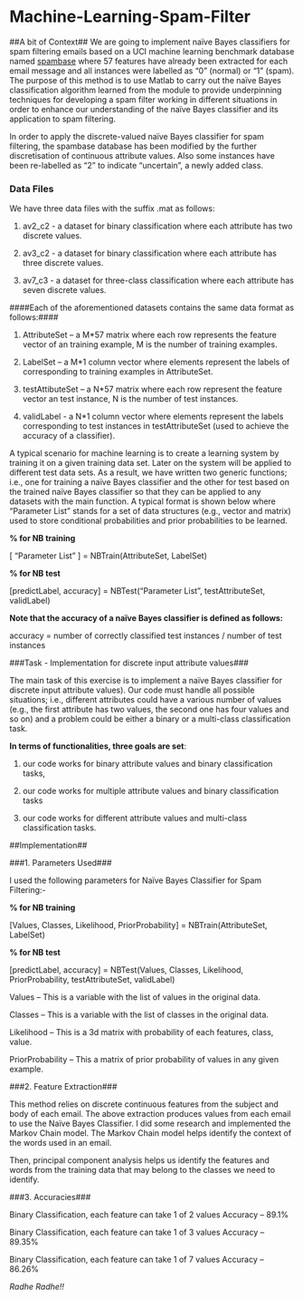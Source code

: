# Machine-Learning-Spam-Filter

##A bit of Context##
We are going to implement naïve Bayes classifiers for spam filtering emails based on a UCI machine learning benchmark database named [spambase](http://archive.ics.uci.edu/ml/datasets/Spambase) where 57 features have already been extracted for each email message and all instances were labelled as “0” (normal) or “1” (spam). The purpose of this method is to use Matlab to carry out the naïve Bayes classification algorithm learned from the module to provide underpinning techniques for developing a spam filter working in different situations in order to enhance our understanding of the naïve Bayes classifier and its application to spam filtering. 

In order to apply the discrete-valued naïve Bayes classifier for spam filtering, the spambase database has been modified by the further discretisation of continuous attribute values. Also some instances have been re-labelled as “2” to indicate “uncertain”, a newly added class.

### Data Files ###

We have three data files with the suffix .mat as follows:

1. av2_c2 - a dataset for binary classification where each attribute has two discrete values.

2. av3_c2 - a dataset for binary classification where each attribute has three discrete values.

3. av7_c3 - a dataset for three-class classification where each attribute has seven discrete values.

####Each of the aforementioned datasets contains the same data format as follows:####

1. AttributeSet – a M*57 matrix where each row represents the feature vector of an training example, M is the number of training examples.

2. LabelSet –  a M*1 column vector where elements represent the labels of corresponding to training examples in AttributeSet.

3. testAttibuteSet – a N*57 matrix where each row represent the feature vector an test instance, N is the number of test instances.

4. validLabel -  a N*1 column vector where elements represent the labels corresponding to test instances in testAttributeSet (used to achieve the accuracy of a classifier).

A typical scenario for machine learning is to create a learning system by training it on a given training data set. Later on the system will be applied to different test data sets. As a result, we have written two generic functions; i.e., one for training a naïve Bayes classifier and the other for test based on the trained naïve Bayes classifier so that they can be applied to any datasets with the main function. A typical format is shown below where “Parameter List” stands for a set of data structures (e.g., vector and matrix) used to store conditional probabilities and prior probabilities to be learned.

__% for NB training__

[ “Parameter List” ] = NBTrain(AttributeSet, LabelSet) 

__% for NB test__

[predictLabel, accuracy] = NBTest(“Parameter List”, testAttributeSet, validLabel)

__Note that the accuracy of a naïve Bayes classifier is defined as follows:__

accuracy = number of correctly classified test instances / number of test instances

###Task - Implementation for discrete input attribute values###

The main task of this exercise is to implement a naïve Bayes classifier for discrete input attribute values). Our code must handle all possible situations; i.e., different attributes could have a various number of values (e.g., the first attribute has two values, the second one has four values and so on) and a problem could be either a binary or a multi-class classification task.

__In terms of functionalities, three goals are set__:

1. our code works for binary attribute values and binary classification tasks,

2. our code works for multiple attribute values and binary classification tasks

3. our code works for different attribute values and multi-class classification tasks.

##Implementation##

###1. Parameters Used###

I used the following parameters for Naïve Bayes Classifier for Spam Filtering:-

__% for NB training__

[Values, Classes, Likelihood, PriorProbability] = NBTrain(AttributeSet, LabelSet) 

__% for NB test__

[predictLabel, accuracy] = NBTest(Values, Classes, Likelihood, PriorProbability, testAttributeSet, validLabel)

Values – This is a variable with the list of values in the original data.

Classes – This is a variable with the list of classes in the original data.

Likelihood – This is a 3d matrix with probability of each features, class, value. 

PriorProbability – This a matrix of prior probability of values in any given example.

###2. Feature Extraction###

This method relies on discrete continuous features from the subject and body of each email. The above extraction produces values from each email to use the Naïve Bayes Classifier. I did some research and implemented the Markov Chain model. The Markov Chain model helps identify the context of the words used in an email.

Then, principal component analysis helps us identify the features and words from the training data that may belong to the classes we need to identify.

###3. Accuracies###

Binary Classification, each feature can take 1 of 2 values Accuracy – 89.1%

Binary Classification, each feature can take 1 of 3 values Accuracy – 89.35%

Binary Classification, each feature can take 1 of 7 values Accuracy – 86.26%

_Radhe Radhe!!_
